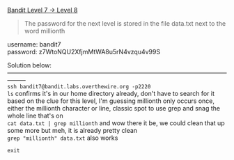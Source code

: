 [Bandit Level 7 → Level 8](https://overthewire.org/wargames/bandit/bandit8.html)

> The password for the next level is stored in the file data.txt next to the word millionth  


username: bandit7  
password: z7WtoNQU2XfjmMtWA8u5rN4vzqu4v99S  

Solution below:  
———————————————————————————————————————  
`ssh bandit7@bandit.labs.overthewire.org -p2220`  
`ls` confirms it's in our home directory already, don't have to search for it  
based on the clue for this level, I'm guessing millionth only occurs once, either the millionth character or line, classic spot to use grep and snag the whole line that's on  
`cat data.txt | grep millionth` and wow there it be, we could clean that up some more but meh, it is already pretty clean  
`grep "millionth" data.txt` also works


`exit`  